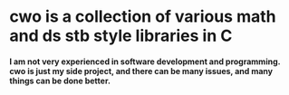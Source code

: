 # cwo is a collection of various math and ds stb style libraries in C

<h4> 
I am not very experienced in software development and programming. 
cwo is just my side project, and there can be many issues, and many things
can be done better.
</h4>